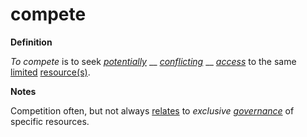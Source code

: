 # compete

**Definition**

_To compete_ is to seek [_potentially_](https://github.com/gcassel/Modular-Organization-Terminology/blob/master/terms/potential.md) __ [_conflicting_](https://github.com/gcassel/Modular-Organization-Terminology/blob/master/terms/conflict.md) __ [_access_](https://github.com/gcassel/Modular-Organization-Terminology/blob/master/terms/access.md) to the same [limited](https://github.com/gcassel/Modular-Organization-Terminology/blob/master/terms/limit.md) [resource(s)](https://github.com/gcassel/Modular-Organization-Terminology/blob/master/terms/resource.md).

**Notes**

Competition often, but not always [relates](https://github.com/gcassel/Modular-Organization-Terminology/blob/master/terms/relate.md) to _exclusive_ [_governance_](https://github.com/gcassel/Modular-Organization-Terminology/blob/master/terms/govern.md) of specific resources.
